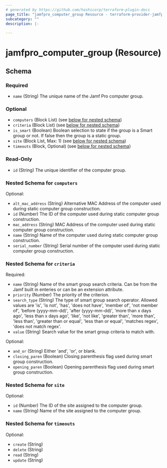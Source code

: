```yaml
---
# generated by https://github.com/hashicorp/terraform-plugin-docs
page_title: "jamfpro_computer_group Resource - terraform-provider-jamfpro"
subcategory: ""
description: |-
  
---
```


# jamfpro_computer_group (Resource)





<!-- schema generated by tfplugindocs -->
## Schema

### Required

- `name` (String) The unique name of the Jamf Pro computer group.

### Optional

- `computers` (Block List) (see [below for nested schema](#nestedblock--computers))
- `criteria` (Block List) (see [below for nested schema](#nestedblock--criteria))
- `is_smart` (Boolean) Boolean selection to state if the group is a Smart group or not. If false then the group is a static group.
- `site` (Block List, Max: 1) (see [below for nested schema](#nestedblock--site))
- `timeouts` (Block, Optional) (see [below for nested schema](#nestedblock--timeouts))

### Read-Only

- `id` (String) The unique identifier of the computer group.

<a id="nestedblock--computers"></a>
### Nested Schema for `computers`

Optional:

- `alt_mac_address` (String) Alternative MAC Address of the computer used during static computer group construction.
- `id` (Number) The ID of the computer used during static computer group construction.
- `mac_address` (String) MAC Address of the computer used during static computer group construction.
- `name` (String) Name of the computer used during static computer group construction.
- `serial_number` (String) Serial number of the computer used during static computer group construction.


<a id="nestedblock--criteria"></a>
### Nested Schema for `criteria`

Required:

- `name` (String) Name of the smart group search criteria. Can be from the Jamf built in enteries or can be an extension attribute.
- `priority` (Number) The priority of the criterion.
- `search_type` (String) The type of smart group search operator. Allowed values are 'is', 'is not', 'has', 'does not have', 'member of', 'not member of', 'before (yyyy-mm-dd)', 'after (yyyy-mm-dd)', 'more than x days ago', 'less than x days ago', 'like', 'not like', 'greater than', 'more than', 'less than', 'greater than or equal', 'less than or equal', 'matches regex', 'does not match regex'.
- `value` (String) Search value for the smart group criteria to match with.

Optional:

- `and_or` (String) Either 'and', 'or', or blank.
- `closing_paren` (Boolean) Closing parenthesis flag used during smart group construction.
- `opening_paren` (Boolean) Opening parenthesis flag used during smart group construction.


<a id="nestedblock--site"></a>
### Nested Schema for `site`

Optional:

- `id` (Number) The ID of the site assigned to the computer group.
- `name` (String) Name of the site assigned to the computer group.


<a id="nestedblock--timeouts"></a>
### Nested Schema for `timeouts`

Optional:

- `create` (String)
- `delete` (String)
- `read` (String)
- `update` (String)
